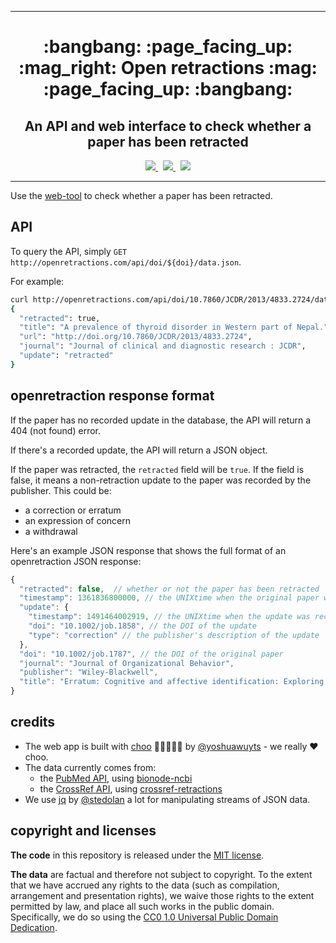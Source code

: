 ----

<div align="center">
  <h1>:bangbang: :page_facing_up: :mag_right: Open retractions :mag: :page_facing_up: :bangbang:</h1>
  <h2>An API and web interface to check whether a paper has been retracted</h2>
</div>

<div align="center">
  <a href="https://github.com/fathomlabs/crossref-cli/blob/master/LICENSE" alt="MIT license">
    <img src="https://img.shields.io/badge/code_license-MIT-green.svg?style=flat-square" />
  </a>&nbsp;
  <a href="https://github.com/fathomlabs/crossref-cli/blob/master/api/LICENSE" alt="MIT license">
    <img src="https://img.shields.io/badge/data-public_domain_(CC0_v1.0)-yellow.svg?style=flat-square" />
  </a>&nbsp;
  <a href="http://fathomlabs.io" target="_blank">
    <img src="https://img.shields.io/badge/made_with-❤️💛💚💙💜💖-e6e6e6.svg?style=flat-square" />
  </a>
</div>

----

Use the [web-tool](http://openretractions.com) to check whether a paper has been retracted.

## API

To query the API, simply `GET` `http://openretractions.com/api/doi/${doi}/data.json`.

For example:

```bash
curl http://openretractions.com/api/doi/10.7860/JCDR/2013/4833.2724/data.json | jq
{
  "retracted": true,
  "title": "A prevalence of thyroid disorder in Western part of Nepal.",
  "url": "http://doi.org/10.7860/JCDR/2013/4833.2724",
  "journal": "Journal of clinical and diagnostic research : JCDR",
  "update": "retracted"
}
```

## openretraction response format

If the paper has no recorded update in the database, the API will return a 404 (not found) error.

If there's a recorded update, the API will return a JSON object.

If the paper was retracted, the `retracted` field will be `true`. If the field is false, it means a non-retraction update to the paper was recorded by the publisher. This could be:

- a correction or erratum
- an expression of concern
- a withdrawal

Here's an example JSON response that shows the full format of an openretraction JSON response:

```js
{
  "retracted": false,  // whether or not the paper has been retracted
  "timestamp": 1361836800000, // the UNIXtime when the original paper was published
  "update": {
    "timestamp": 1491464002919, // the UNIXtime when the update was recorded
    "doi": "10.1002/job.1858", // the DOI of the update
    "type": "correction" // the publisher's description of the update
  },
  "doi": "10.1002/job.1787", // the DOI of the original paper
  "journal": "Journal of Organizational Behavior",
  "publisher": "Wiley-Blackwell",
  "title": "Erratum: Cognitive and affective identification: Exploring the links between different forms of social identification and personality with work attitudes and behavior"
}
```

## credits

- The web app is built with [choo](https://github.com/yoshuawuyts/choo) :steam_locomotive::train::train::train::train: by [@yoshuawuyts](https://github.com/yoshuawuyts) - we really :heart: choo.
- The data currently comes from:
  - the [PubMed API](https://www.ncbi.nlm.nih.gov/home/develop/api.shtml), using [bionode-ncbi](https://github.com/bionode/bionode-ncbi)
  - the [CrossRef API](http://api.crossref.org), using [crossref-retractions](https://github.com/fathomlabs/crossref-retractions)
- We use [jq](https://github.com/stedolan/jq) by [@stedolan](https://github.com/stedolan) a lot for manipulating streams of JSON data.

## copyright and licenses

**The code** in this repository is released under the [MIT license](https://github.com/fathomlabs/crossref-cli/blob/master/LICENSE).

**The data** are factual and therefore not subject to copyright. To the extent that we have accrued any rights to the data (such as compilation, arrangement and presentation rights), we waive those rights to the extent permitted by law, and place all such works in the public domain. Specifically, we do so using the [CC0 1.0 Universal Public Domain Dedication](https://creativecommons.org/publicdomain/zero/1.0/).

